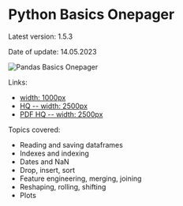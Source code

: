# Python Basics Onepager

Latest version: 1.5.3

Date of update: 14.05.2023

![Pandas Basics Onepager](https://github.com/IvanReznikov/DataVerse/blob/main/Onepagers/images/pandas_onepager_160_lq.png?raw=true)

Links:
- [width: 1000px](https://drive.google.com/file/d/11aKnM_YhIY7LNsYp679RdgQub6d8FnvS/view?usp=sharing)
- [HQ -- width: 2500px](https://drive.google.com/file/d/1R-S5lZ1XXJHcf5UWSkxCdZ1kdBLjfox4/view?usp=sharing)
- [PDF HQ -- width: 2500px](https://drive.google.com/file/d/1Ztn6JDaC8z1wo6hSj1IIvhIy_Q0brbON/view?usp=sharing)

Topics covered:
- Reading and saving dataframes
- Indexes and indexing
- Dates and NaN
- Drop, insert, sort
- Feature engineering, merging, joining
- Reshaping, rolling, shifting
- Plots
